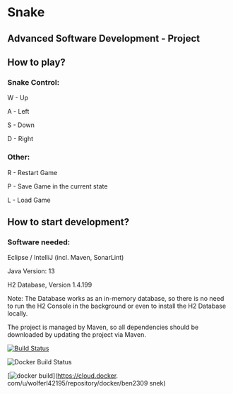 # Snake

## Advanced Software Development - Project

## How to play?

### Snake Control:
W - Up

A - Left

S - Down

D - Right

### Other:
R - Restart Game

P - Save Game in the current state

L - Load Game

## How to start development?

### Software needed:
Eclipse / IntelliJ (incl. Maven, SonarLint)

Java Version: 13

H2 Database, Version 1.4.199

Note: The Database works as an in-memory database, so there is no need to run the H2 Console in the background or even to install the H2 Database locally.

The project is managed by Maven, so all dependencies should be downloaded by updating the project via Maven.

[![Build Status](https://travisci.com/Benabdallah2309/snek.svg)](https://travis-ci.com/Benabdallah2309/snek)

![Docker Build Status](https://img.shields.io/docker/build/ben2309/snek)


[![docker
build](https://img.shields.io/docker/cloud/build/ben2309/snek)](https://cloud.docker.
com/u/wolferl42195/repository/docker/ben2309 snek)
